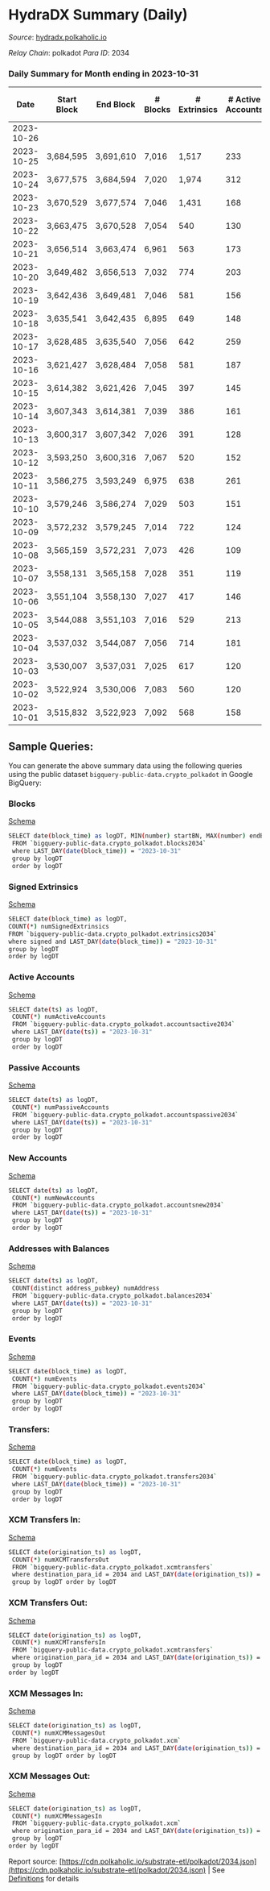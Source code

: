 # HydraDX Summary (Daily)

_Source_: [hydradx.polkaholic.io](https://hydradx.polkaholic.io)

*Relay Chain*: polkadot
*Para ID*: 2034



### Daily Summary for Month ending in 2023-10-31


| Date    | Start Block | End Block | # Blocks | # Extrinsics | # Active Accounts | # Passive Accounts | # New Accounts | # Addresses | # Events  | # Transfers ($USD) | # XCM Transfers In ($USD) | # XCM Transfers Out ($USD) | # XCM In | # XCM Out | Issues |
|---------|-------------|-----------|----------|--------------|-------------------|--------------------|----------------|-------------|-----------|--------------------|---------------------------|----------------------------|----------|-----------|--------|
| 2023-10-26 |  |  |  |  |  |  |  |  |  |   |   |   |  |  |  |
| 2023-10-25 | 3,684,595 | 3,691,610 | 7,016 | 1,517 | 233 | 23 | 17 | 24,648 | 54,559 | 5,163  | 140 ($258,334.86) | 92 ($58,208.08) | 173 | 191 |  |
| 2023-10-24 | 3,677,575 | 3,684,594 | 7,020 | 1,974 | 312 | 18 | 19 | 24,636 | 57,169 | 4,892  | 179 ($473,673.13) | 106 ($157,536.01) | 245 | 212 |  |
| 2023-10-23 | 3,670,529 | 3,677,574 | 7,046 | 1,431 | 168 | 14 | 11 | 24,617 | 42,308 | 2,286  | 101 ($207,986.39) | 65 ($51,411.36) | 170 | 212 |  |
| 2023-10-22 | 3,663,475 | 3,670,528 | 7,054 | 540 | 130 | 11 | 3 | 24,606 | 32,112 | 1,443  | 31 ($48,620.58) | 19 ($2,804.28) | 79 | 75 |  |
| 2023-10-21 | 3,656,514 | 3,663,474 | 6,961 | 563 | 173 | 15 | 5 | 24,604 | 33,157 | 1,595  | 41 ($60,884.81) | 36 ($21,842.71) | 70 | 67 |  |
| 2023-10-20 | 3,649,482 | 3,656,513 | 7,032 | 774 | 203 | 17 | 4 | 24,599 | 34,978 | 1,664  | 67 ($54,716.79) | 32 ($22,229.24) | 117 | 131 |  |
| 2023-10-19 | 3,642,436 | 3,649,481 | 7,046 | 581 | 156 | 14 | 8 | 24,595 | 33,400 | 1,548  | 63 ($29,562.40) | 33 ($5,396.46) | 100 | 104 |  |
| 2023-10-18 | 3,635,541 | 3,642,435 | 6,895 | 649 | 148 | 15 | 8 | 24,588 | 32,378 | 1,362  | 75 ($57,705.52) | 34 ($29,228.32) | 95 | 78 |  |
| 2023-10-17 | 3,628,485 | 3,635,540 | 7,056 | 642 | 259 | 13 | 4 | 24,580 | 31,122 | 990  | 73 ($40,468.31) | 23 ($29,148.52) | 100 | 67 |  |
| 2023-10-16 | 3,621,427 | 3,628,484 | 7,058 | 581 | 187 | 20 | 2 | 24,576 | 31,127 | 1,095  | 55 ($95,801.80) | 29 ($55,705.39) | 83 | 87 |  |
| 2023-10-15 | 3,614,382 | 3,621,426 | 7,045 | 397 | 145 | 21 | 6 | 24,574 | 29,119 | 906  | 40 ($333,011.88) | 8 ($9,288.73) | 59 | 40 |  |
| 2023-10-14 | 3,607,343 | 3,614,381 | 7,039 | 386 | 161 | 16 | 9 | 24,568 | 28,608 | 829  | 29 ($15,204.14) | 22 ($4,687.95) | 51 | 48 |  |
| 2023-10-13 | 3,600,317 | 3,607,342 | 7,026 | 391 | 128 | 24 | 7 | 24,559 | 30,750 | 1,208  | 53 ($36,734.65) | 24 ($7,793.03) | 69 | 78 |  |
| 2023-10-12 | 3,593,250 | 3,600,316 | 7,067 | 520 | 152 | 18 | 5 | 24,552 | 56,903 | 6,377  | 36 ($26,105.77) | 18 ($2,189.42) | 57 | 49 |  |
| 2023-10-11 | 3,586,275 | 3,593,249 | 6,975 | 638 | 261 | 18 | 7 | 24,547 | 33,920 | 1,644  | 63 ($66,331.25) | 19 ($64,743.31) | 113 | 67 |  |
| 2023-10-10 | 3,579,246 | 3,586,274 | 7,029 | 503 | 151 | 16 | 7 | 24,540 | 30,166 | 954  | 56 ($29,754.99) | 19 ($5,760.41) | 73 | 76 |  |
| 2023-10-09 | 3,572,232 | 3,579,245 | 7,014 | 722 | 124 | 19 | 4 | 24,533 | 32,408 | 1,315  | 64 ($70,088.74) | 47 ($62,006.91) | 118 | 89 |  |
| 2023-10-08 | 3,565,159 | 3,572,231 | 7,073 | 426 | 109 | 13 | 5 | 24,532 | 29,121 | 856  | 46 ($90,030.70) | 22 ($65,499.68) | 69 | 64 |  |
| 2023-10-07 | 3,558,131 | 3,565,158 | 7,028 | 351 | 119 | 12 | 2 | 24,527 | 27,278 | 670  | 47 ($56,135.85) | 15 ($25,264.35) | 60 | 73 |  |
| 2023-10-06 | 3,551,104 | 3,558,130 | 7,027 | 417 | 146 | 12 | 4 | 24,525 | 27,644 | 640  | 28 ($40,248.94) | 16 ($1,715.96) | 60 | 81 |  |
| 2023-10-05 | 3,544,088 | 3,551,103 | 7,016 | 529 | 213 | 12 | 12 | 24,521 | 28,822 | 719  | 50 ($53,629.39) | 20 ($26,492.58) | 74 | 79 |  |
| 2023-10-04 | 3,537,032 | 3,544,087 | 7,056 | 714 | 181 | 10 | 3 | 24,509 | 32,719 | 1,313  | 46 ($54,827.03) | 39 ($22,707.83) | 83 | 125 |  |
| 2023-10-03 | 3,530,007 | 3,537,031 | 7,025 | 617 | 120 | 12 | 8 | 24,507 | 33,080 | 1,482  | 63 ($109,271.59) | 36 ($46,745.93) | 141 | 99 |  |
| 2023-10-02 | 3,522,924 | 3,530,006 | 7,083 | 560 | 120 | 16 | 5 | 24,500 | 30,544 | 1,082  | 57 ($49,333.39) | 34 ($22,856.82) | 106 | 99 |  |
| 2023-10-01 | 3,515,832 | 3,522,923 | 7,092 | 568 | 158 | 10 | 10 | 24,496 | 30,638 | 1,019  | 48 ($49,418.93) | 21 ($23,860.28) | 93 | 83 |  |

## Sample Queries:
You can generate the above summary data using the following queries using the public dataset `bigquery-public-data.crypto_polkadot` in Google BigQuery:


### Blocks 

[Schema](https://github.com/colorfulnotion/substrate-etl/blob/main/schema/blocks.json)

```bash
SELECT date(block_time) as logDT, MIN(number) startBN, MAX(number) endBN, COUNT(*) numBlocks 
 FROM `bigquery-public-data.crypto_polkadot.blocks2034`  
 where LAST_DAY(date(block_time)) = "2023-10-31" 
 group by logDT 
 order by logDT
```

### Signed Extrinsics 

[Schema](https://github.com/colorfulnotion/substrate-etl/blob/main/schema/extrinsics.json)

```bash
SELECT date(block_time) as logDT, 
COUNT(*) numSignedExtrinsics 
FROM `bigquery-public-data.crypto_polkadot.extrinsics2034`  
where signed and LAST_DAY(date(block_time)) = "2023-10-31" 
group by logDT 
order by logDT
```

### Active Accounts 

[Schema](https://github.com/colorfulnotion/substrate-etl/blob/main/schema/accountsactive.json)

```bash
SELECT date(ts) as logDT, 
 COUNT(*) numActiveAccounts 
 FROM `bigquery-public-data.crypto_polkadot.accountsactive2034` 
 where LAST_DAY(date(ts)) = "2023-10-31" 
 group by logDT 
 order by logDT
```

### Passive Accounts 

[Schema](https://github.com/colorfulnotion/substrate-etl/blob/main/schema/accountspassive.json)

```bash
SELECT date(ts) as logDT, 
 COUNT(*) numPassiveAccounts 
 FROM `bigquery-public-data.crypto_polkadot.accountspassive2034` 
 where LAST_DAY(date(ts)) = "2023-10-31" 
 group by logDT 
 order by logDT
```

### New Accounts 

[Schema](https://github.com/colorfulnotion/substrate-etl/blob/main/schema/accountsnew.json)

```bash
SELECT date(ts) as logDT, 
 COUNT(*) numNewAccounts 
 FROM `bigquery-public-data.crypto_polkadot.accountsnew2034` 
 where LAST_DAY(date(ts)) = "2023-10-31" 
 group by logDT
 order by logDT
```

### Addresses with Balances 

[Schema](https://github.com/colorfulnotion/substrate-etl/blob/main/schema/balances.json)

```bash
SELECT date(ts) as logDT,
 COUNT(distinct address_pubkey) numAddress 
 FROM `bigquery-public-data.crypto_polkadot.balances2034` 
 where LAST_DAY(date(ts)) = "2023-10-31" 
 group by logDT 
 order by logDT
```

### Events 

[Schema](https://github.com/colorfulnotion/substrate-etl/blob/main/schema/events.json)

```bash
SELECT date(block_time) as logDT, 
 COUNT(*) numEvents 
 FROM `bigquery-public-data.crypto_polkadot.events2034` 
 where LAST_DAY(date(block_time)) = "2023-10-31" 
 group by logDT 
 order by logDT
```

### Transfers:

[Schema](https://github.com/colorfulnotion/substrate-etl/blob/main/schema/transfers.json)

```bash
SELECT date(block_time) as logDT, 
 COUNT(*) numEvents 
 FROM `bigquery-public-data.crypto_polkadot.transfers2034` 
 where LAST_DAY(date(block_time)) = "2023-10-31" 
 group by logDT 
 order by logDT
```

### XCM Transfers In: 

[Schema](https://github.com/colorfulnotion/substrate-etl/blob/main/schema/xcmtransfers.json)

```bash
SELECT date(origination_ts) as logDT, 
 COUNT(*) numXCMTransfersOut 
 FROM `bigquery-public-data.crypto_polkadot.xcmtransfers` 
 where destination_para_id = 2034 and LAST_DAY(date(origination_ts)) = "2023-10-31" 
 group by logDT order by logDT
```

### XCM Transfers Out: 

[Schema](https://github.com/colorfulnotion/substrate-etl/blob/main/schema/xcmtransfers.json)

```bash
SELECT date(origination_ts) as logDT, 
 COUNT(*) numXCMTransfersIn 
 FROM `bigquery-public-data.crypto_polkadot.xcmtransfers` 
 where origination_para_id = 2034 and LAST_DAY(date(origination_ts)) = "2023-10-31" 
 group by logDT 
order by logDT
```

### XCM Messages In: 

[Schema](https://github.com/colorfulnotion/substrate-etl/blob/main/schema/xcm.json)

```bash
SELECT date(origination_ts) as logDT, 
 COUNT(*) numXCMMessagesOut 
 FROM `bigquery-public-data.crypto_polkadot.xcm` 
 where destination_para_id = 2034 and LAST_DAY(date(origination_ts)) = "2023-10-31" 
 group by logDT order by logDT
```

### XCM Messages Out: 

[Schema](https://github.com/colorfulnotion/substrate-etl/blob/main/schema/xcm.json)

```bash
SELECT date(origination_ts) as logDT, 
 COUNT(*) numXCMMessagesIn 
 FROM `bigquery-public-data.crypto_polkadot.xcm` 
 where origination_para_id = 2034 and LAST_DAY(date(origination_ts)) = "2023-10-31" 
 group by logDT 
order by logDT
```


Report source: [https://cdn.polkaholic.io/substrate-etl/polkadot/2034.json](https://cdn.polkaholic.io/substrate-etl/polkadot/2034.json) | See [Definitions](/DEFINITIONS.md) for details
